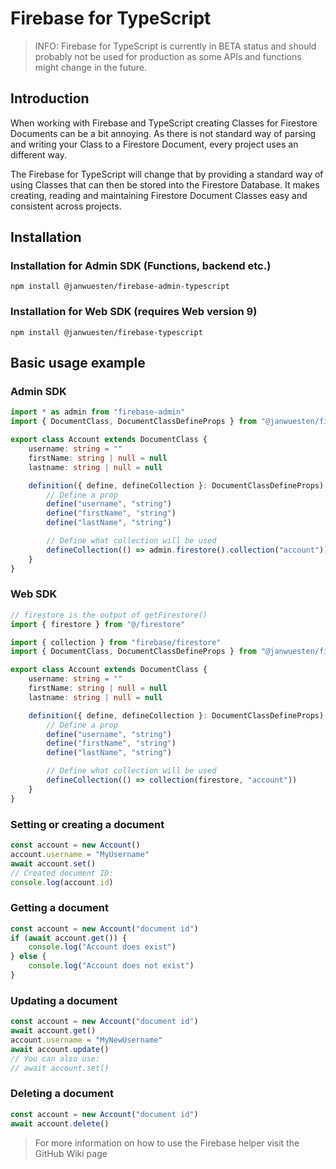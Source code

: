 # Firebase for TypeScript

> INFO: Firebase for TypeScript is currently in BETA status and should probably not be used for production as some APIs and functions might change in the future.

## Introduction
When working with Firebase and TypeScript creating Classes for Firestore Documents can be a bit annoying.
As there is not standard way of parsing and writing your Class to a Firestore Document, every project
uses an different way.

The Firebase for TypeScript will change that by providing a standard way of using Classes that can then be stored into
the Firestore Database. It makes creating, reading and maintaining Firestore Document Classes easy and consistent across projects.

## Installation

### Installation for Admin SDK (Functions, backend etc.)
`npm install @janwuesten/firebase-admin-typescript`

### Installation for Web SDK (requires Web version 9)
`npm install @janwuesten/firebase-typescript`

## Basic usage example
### Admin SDK
```ts
import * as admin from "firebase-admin"
import { DocumentClass, DocumentClassDefineProps } from "@janwuesten/firebase-admin-typescript"

export class Account extends DocumentClass {
    username: string = ""
    firstName: string | null = null
    lastname: string | null = null

    definition({ define, defineCollection }: DocumentClassDefineProps): void {
        // Define a prop
        define("username", "string")
        define("firstName", "string")
        define("lastName", "string")

        // Define what collection will be used
        defineCollection(() => admin.firestore().collection("account"))
    }
}
```

### Web SDK
```ts
// firestore is the output of getFirestore()
import { firestore } from "@/firestore"

import { collection } from "firebase/firestore"
import { DocumentClass, DocumentClassDefineProps } from "@janwuesten/firebase-typescript"

export class Account extends DocumentClass {
    username: string = ""
    firstName: string | null = null
    lastname: string | null = null

    definition({ define, defineCollection }: DocumentClassDefineProps): void {
        // Define a prop
        define("username", "string")
        define("firstName", "string")
        define("lastName", "string")

        // Define what collection will be used
        defineCollection(() => collection(firestore, "account"))
    }
}
```

### Setting or creating a document
```ts
const account = new Account()
account.username = "MyUsername"
await account.set()
// Created document ID:
console.log(account.id)
```

### Getting a document
```ts
const account = new Account("document id")
if (await account.get()) {
    console.log("Account does exist")
} else {
    console.log("Account does not exist")
}
```

### Updating a document
```ts
const account = new Account("document id")
await account.get()
account.username = "MyNewUsername"
await account.update()
// You can also use:
// await account.set()
```


### Deleting a document
```ts
const account = new Account("document id")
await account.delete()
```

> For more information on how to use the Firebase helper visit the GitHub Wiki page